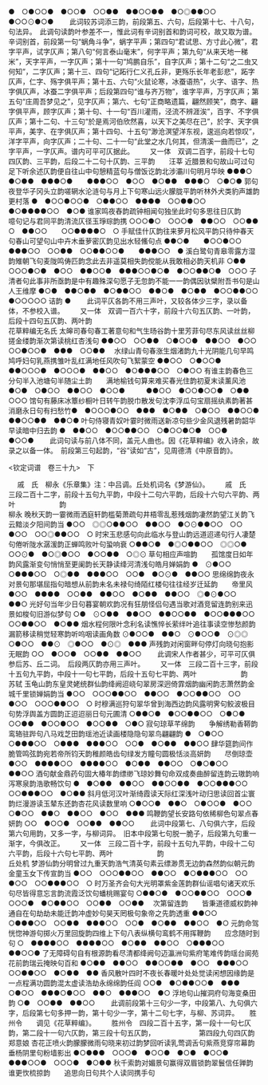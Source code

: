 <!-- { "loadSidebar": true } -->
●　○●○○●　●○○●　○○●●　●●○○●●　●○◎●●○○　●○○⊙●○●
   　　此词较苏词添三韵，前段第五、六句，后段第十七、十八句，句法异。　此调句读韵叶参差不一，惟此词有辛词别首和韵词可校，故又取为谱。　辛词别首，前段第一句“蜗角斗争”，蜗字平声；第四句“君试思、方寸此心微”，君字平声，试字仄声；第八句“何言泰山毫末”，何字平声；第九句“从来天地一稊米”，天字平声，一字仄声；第十一句“鸠鹏自乐”，自字仄声；第十二句“之二虫又何知”，二字仄声；第十三、四句“记跖行仁义孔丘非，更殇乐长年老彭悲”，跖字仄声，仁字、殇字俱平声；第十五、六句“火鼠论寒，冰蚕语热”，火字、语字、热字俱仄声，冰蚕二字俱平声；后段第四句“谁与齐万物”，谁字平声，万字仄声；第五句“庄周吾梦见之”，见字仄声；第六、七句“正商略遗篇，翩然顾笑”，商字、翩字俱平声，顾字仄声；第十句、十一句“百川灌雨，泾流不辨涯涘”，百字、不字俱仄声；第十二句、十三句“於是焉河伯欣然喜，以天下之美尽在己”，於字、天字俱平声，美字、在字俱仄声；第十四句、十五句“渺沧溟望洋东视，逡巡向若惊叹”，洋字平声，向字仄声；二十句、二十一句“此堂之水几何其，但清溪一曲而已”，之字平声，一字仄声。谱内可平可仄据此。 
　　又一体　双调二百字，前段十七句四仄韵、三平韵，后段二十二句十仄韵、三平韵　　汪莘
近腊景和句故山可过句足下听余述仄韵便自往山中句憩精蓝句与僧饭讫韵北涉灞川句明月华映
●●●○　●○●●　●●●○●　　●●●○○　●○○　●○●●　●●●○　○●○●
郭句夜登华子冈头立韵嗟辋水沦涟句与月上下句寒山远火朦胧平韵听林外犬类豹声雄韵更村落
●　●○○●○○●　○●●○○　●●●●　○○●●○○　　●○●●●●○○　●○●
谁家鸣夜舂韵疏钟相闻句独坐此时句多思往日仄韵　　噫句记与君同平韵清流仄径玉琤琮韵携
○○○●○　○○○●　●●○○　○○●●　　　　○　●●○○　　○○●●●●○　○
手赋佳什仄韵往来萝月松风平韵只待仲春天句春山可望句山中卉木垂萝密仄韵见出水轻鯈句点
●●○●　　●○○●○○　　●●●○○　○○●●　○○●●○○●　　●●●○○　●
溪白鹭句青皋零露方湿韵雉朝飞句麦陇鸣俦匹韵念此去非遥莫相失韵傥能从我敢相必韵天机非
○●●　○○○●○●　●○○　●●○○●　●●●○○●○●　●○○●●○●　○○○
子清者句此事非所亟韵是中有趣殊深句愿子无忽韵不能一一韵偶因驮檗附吾书句是山人王维摩
●○●　●●○●●　●○●●○○　●●○●　●○●●　●○○●●○○　●○○○○○
诘韵
●
   　　此词平仄各韵不用三声叶，又较各体少三字，录以备体，不参校入谱。 
　　又一体　双调一百六十字，前段十六句五仄韵、一叶韵，后段十四句五仄韵、两叶韵　
　　　　　　　　　　　　　　　　　　　　　　　　　　　　　　　　　花草粹编无名氏
太皞司春句春工著意句和气生旸谷韵十里芳菲句尽东风读丝丝柳搓金缕韵渐次第读桃红杏浅句
●●○○　○○●●　○●○○●　●●○○　●○○　○○●○○●　●●●　○○●●　
水绿山青句春涨生烟渚韵九十光阴能几句早鸣鸠呼妇句乳燕携雏叶乱红满地任风吹句飞絮蒙空
●●○○　○●○○●　●●○○○●　●○○○●　●●○○　●○●●●○○　○●○○
有谁主韵春色三分句半入池塘句半随尘土韵　　满地榆钱句算来难买春光住韵初夏末读薰风池
●○●　○●○○　●●○○　●○○●　　　●●○○　●○○●○○●　○●●　○○○
馆句有藤床冰簟纱橱叶日转午韵脱巾散发句沈李浮瓜句宝扇摇纨素韵著甚消磨永日句有扫愁竹●　●○○○●○○　●●●　●○●●　○●○○　●●○○●　●●○○●●　●●○●
叶句侍寝青奴叶霎时微雨送新凉句些少金风退残暑韵韶华早读暗中归去韵
●　●●○○　●○○●●○○　○●○○●○●　○○●　●○○●
   　　此词句读与前八体不同，盖元人曲也。因《花草粹编》收入诗余，故录之以备一体。　前段第三句起韵，“谷”读如“古”，见周德清《中原音韵》。
 
<钦定词谱　卷三十九>　下

　
戚　氏　柳永《乐章集》注：中吕调。丘处机词名《梦游仙》。
　　戚　氏　三段二百十二字，前段十五句九平韵，中段十二句六平韵，后段十六句六平韵、两叶
　　　　　　韵　　　　　　　　　　　　　　　　　　　　　　　　　　　　　　柳永
晚秋天韵一霎微雨洒庭轩韵槛菊萧疏句井梧零乱惹残烟韵凄然韵望江关韵飞云黯淡夕阳间韵当
●○○　◎◎○●●○○　●●○○　●○⊙●●○○　○○　●○○　○○◎●●○○　○
时宋玉悲感句向此临水与登山韵远道迢递句行人凄楚句倦听陇水潺湲韵正蝉鸣败叶句蛩响衰
○●●○●　●◎○●●○○　◎◎○●　○○⊙●　●○◎●○○　●○○●●　○◎⊙
草句相应声喧韵　　孤馆度日如年韵风露渐变句悄悄至更阑韵长天静读绛河清浅句皓月婵娟韵
●　⊙●○○　　　○●●●○○　○◎●●　●●●○○　○○●　●○⊙●　●●○○
思绵绵韵夜永对景句那堪屈指句暗想从前韵未名未禄句绮陌红楼句往往经岁迁延韵　　帝里风
●○○　●●●●　○○●●　●●○○　●○●●　●●○○　◎●⊙●○○　　　●●○
光好句当年少日句暮宴朝欢韵况有狂朋怪侣句遇当歌对酒竞留连韵别来迅景如梭句旧游似梦句
○●　⊙○●●　●●○○　●●○○●●　●○○●●●○○　○○●●○○　●○●●
烟水程何限叶念利名读憔悴长萦绊叶追往事读空惨愁颜韵漏箭移读稍觉轻寒韵听呜咽读画角数
⊙●○○●　●●○　⊙●○○●　⊙◎◎　○●○○　●●⊙　◎●○○　●⊙◎　●●●
声残韵对闲窗畔句停灯向晓句抱影无眠韵
○○　●○○●　○○●●　●●○○
   　　此调宋人作者甚少，可平可仄俱参后苏、丘二词。　后段两仄韵亦用三声叶。 
　　又一体　三段二百十三字，前段十五句九平韵，中段十一句七平韵，后段十五句七平韵、两叶
　　　　　　韵　　　　　　　　　　　　　　　　　　　　　　　　　　　　　苏轼
玉龟山韵东皇灵姥统群仙韵绛阙迢峣句翠房深迥倚霏烟韵幽闲韵志萧然韵金城千里锁婵娟韵当
●○○　○○○●●○○　●●○○　●○○●●○○　○○　●○○　○○○●●○○　○
时穆满巡狩句翠华曾到海西边韵风露明霁句鲛波极目句势浮舆盖方圆韵正迢迢丽日句元圃清
○●●○●　●○○●●○○　○●○●　○○●●　●○○●○○　●○○●●　○●○
寂句琼草芊绵韵　　争解绣勒香鞯韵鸾辂驻跸句八马戏芝田韵瑶池近读画楼隐隐句翠鸟翩翩韵
●　○●○○　　　○●●●○○　○●●●　●●●○○　○○●　●○●●　●●○○
肆华筵韵间作脆管鸣弦韵宛若帝所钧天韵稚颜皓齿句绿发方瞳句圆极恬淡高妍韵　　尽倒琼壶
●○○　●●●●○○　●●●●○○　●○●●　●●○○　○●○●○○　　　●●○○
酒句献金鼎药句固大椿年韵缥缈飞琼妙舞句命双成奏曲醉留连韵云璈韵响泻寒泉韵浩歌畅饮句
●　●○●●　●●○○　●●○○●●　●○○●●●○○　○○●●●○○　●○●●
斜月低河汉叶渐绮霞读天际红深浅叶动归思读回首尘寰韵烂漫游读玉辇东还韵杏花风读数里响
○●○○●　●●○　○●○○●　●○○　○●○○　●●○　●●○○　●○○　●●●
鸣鞭韵望长安路句依稀柳色句翠点春妍韵
○○　●○○●　○○●●　●●○○
   　　此词中段第七、八句俱六字，后段第六句用韵，又多一字，与柳词异。　旧本中段第七句脱一脆子，后段第九句重一渐字，今俱改正。 
　　又一体　三段二百十字，前段十五句九平韵，中段十二句六平韵，后段十六句七平韵、两叶
　　　　　　韵　　　　　　　　　　　　　　　　　　　　　　　　　　　　　丘处机
梦游仙韵分明曾过九重天韵浩气清英句素云缥渺贯无边韵森然韵似朝元韵金童玉女下传宣韵当
●○○　○○○●●○○　●●○○　●○●●●○○　○○　●○○　○○●●●○○　○
时万圣齐会句大光明罩紫金莲韵群仙谣唱句诸天欢乐句尽皆得意忘言韵流霞泛饮句蟠桃赐宴句
○●●○●　●○○●●○○　○○○●　○○○●　●○●●○○　○○●●　○○●●　
次第留连韵　　皆秉道德威权韵神通自在句劫劫未能迁韵冲虚妙句昊天罔极句象帝之先韵透重
●●○○　　　○●●●○○　○○●●　●●●○○　○○●　●○●●　●●○○　●○
元韵命驾恍惚神游句掷火万里回旋韵四维上下句八表纵横句鸾鹤不用挥鞭韵　　应念随时到句
○　●●●●○○　●●●●○○　●○●●　●●○○　○●●●○○　　　●●○○●
了无障碍句自有根源韵看尽清都绛阙句迈瀛洲句紫府笔难传韵瑶台阆苑花前韵瑞云掩映句百和
●○●●　●●○○　●●○○●●　●○○　●●●○○　○○●●○○　●○●●　●●
香风散叶四时不夜长春暖叶处处觉读闲想因缘韵是一点程满功圆韵混太虚读浩劫永绵绵韵任阎
○○●　●○●●○○●　●●●　○●○○　●●●○●○○　●●○　●●●○○　●○
浮地句山摧洞府句海变桑田韵
○●　○○●●　●●○○
   　　此调前段第十三句少一字，中段第八、九句俱六字，后段第七句多押一韵，第十句少一字，第十二句七字，与柳、苏词异。 
　
胜州令　　调见《花草粹编》。
　　胜州令　四段二百十五字，第一段十一句七仄韵，第二段十一句六仄韵，第三段十句五仄韵，
　　　　　　第四段九句四仄韵　　　　　　　　　　　　　　　　　　　　　　郑意娘
杏花正喷火韵朦朦微雨句晓来初过韵梦回听读乳莺调舌句紫燕竞穿帘幕韵垂杨阴里句粉墙影出
●○●●●　○○○●　●○○●　●○●　●○○●　●●●○○●　○○○●　●○●●
秋千索韵对媚景句赢得双眉锁韵翠鬟信任亸韵谁更忺梳掠韵　　追思向日句共个人读同携手句
